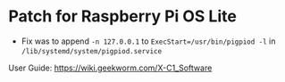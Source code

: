 # Patch for Raspberry Pi OS Lite
* Fix was to append `-n 127.0.0.1` to `ExecStart=/usr/bin/pigpiod -l` in `/lib/systemd/system/pigpiod.service`

User Guide: https://wiki.geekworm.com/X-C1_Software
